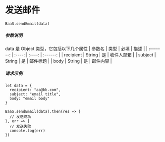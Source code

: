 # 发送邮件

`BaaS.sendEmail(data)`

##### 参数说明

data 是 Object 类型，它包括以下几个属性
|   参数名   |  类型   |  必填  |    描述   |
| :-------: | :----: | :----: | :------: |
| recipient | String |   是   | 收件人邮箱 |
|  subject  | String |   是   |  邮件标题  |
|    body   | String |   是   |  邮件内容  |

##### 请求示例

```
let data = {
  recipient: "aa@bb.com",
  subject: "email title",
  body: "email body"
}

BaaS.sendEmail(data).then(res => {
  // 发送成功
}, err => {
  // 发送失败
  console.log(err)
})
```